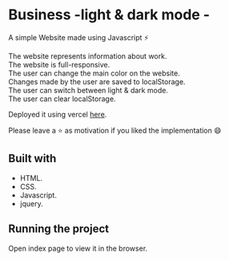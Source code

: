 # Business -light & dark mode -
A simple Website made using Javascript ⚡

The website represents information about work.<br/>
The website is full-responsive.<br/>
The user can change the main color on the website.<br/>
Changes made by the user are saved to localStorage.<br/>
The user can switch between light & dark mode.<br/>
The user can clear localStorage.

Deployed it using vercel [here](https://example.vercel.app/).

Please leave a ⭐ as motivation if you liked the implementation 😄



## Built with
* HTML.
* CSS.
* Javascript.
* jquery.

## Running the project
Open index page  to view it in the browser. 
